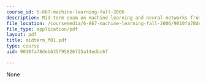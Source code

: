 ```yaml
---
course_id: 6-867-machine-learning-fall-2006
description: Mid-term exam on machine learning and neural networks from Fall 2003.
file_location: /coursemedia/6-867-machine-learning-fall-2006/9010fa78deb635f95826725a14edbc6f_midterm_f01.pdf
file_type: application/pdf
layout: pdf
title: midterm_f01.pdf
type: course
uid: 9010fa78deb635f95826725a14edbc6f

---
```

None